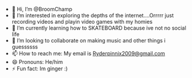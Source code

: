- 👋 Hi, I’m @BroomChamp
- 👀 I’m interested in exploring the depths of the internet....Orrrrr just recording videos and playin video games with my homies
- 🌱 I’m currently learning how to SKATEBOARD because ive not no social life
- 💞️ I’m looking to collaborate on making music and other things i guessssss
- 📫 How to reach me: My email is Ryderpinnix2009@gmail.com
- 😄 Pronouns: He/him
- ⚡ Fun fact: Im ginger :)

<!---
BroomChamp/BroomChamp is a ✨ special ✨ repository because its `README.md` (this file) appears on your GitHub profile.
You can click the Preview link to take a look at your changes.
--->
